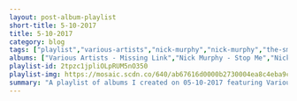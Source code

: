 ```yaml
---
layout: post-album-playlist
short-title: 5-10-2017
title: 5-10-2017
category: blog
tags: ["playlist","various-artists","nick-murphy","nick-murphy","the-smiths","mac-demarco","the-head-and-the-heart","foster-the-people","animal-collective","virtual-riot","hootie-&-the-blowfish","hootie-&-the-blowfish"]
albums: ["Various Artists - Missing Link","Nick Murphy - Stop Me","Nick Murphy - Fear Less","The Smiths - The Queen Is Dead","Mac DeMarco - This Old Dog","The Head And The Heart - Stinson Beach Sessions","Foster The People - III","Animal Collective - Meeting Of The Waters","Virtual Riot - The Classics","Hootie & The Blowfish - Cracked Rear View","Hootie & The Blowfish - Scattered, Smothered and Covered"]
playlist-id: 2tpzc1jpliOLpRUM5nO350
playlist-img: https://mosaic.scdn.co/640/ab67616d0000b2730004ea8c4eba9c35fa22285dab67616d0000b2730d2cf64cc7bbf52227f587d7ab67616d0000b2730d54c6b765de737642047858ab67616d0000b273ada101c2e9e97feb8fae37a9
summary: "A playlist of albums I created on 05-10-2017 featuring Various Artists, Nick Murphy, Nick Murphy, The Smiths, Mac DeMarco, The Head And The Heart, Foster The People, Animal Collective, Virtual Riot, Hootie & The Blowfish, and Hootie & The Blowfish."
---
```

